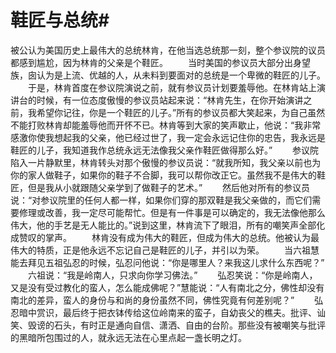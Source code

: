 # 鞋匠与总统#
被公认为美国历史上最伟大的总统林肯，在他当选总统那一刻，整个参议院的议员都感到尴尬，因为林肯的父亲是个鞋匠。  　　当时美国的参议员大部分出身望族，囱认为是上流、优越的人，从未料到要面对的总统是一个卑微的鞋匠的儿子。  　　于是，林肯首度在参议院演说之前，就有参议员计划要羞辱他。在林肯站上演讲台的时候，有一位态度傲慢的参议员站起来说：“林肯先生，在你开始演讲之前，我希望你记往，你是一个鞋匠的儿子。”所有的参议员都大笑起来，为自己虽然不能打败林肯却能羞辱他而开怀不已。林肯等到大家的笑声歇止，他说：“我非常感激你使我想起我的父亲，他已经过世了，我一定会永远记住你的忠告，我永远是鞋匠的儿子，我知道我作总统永远无法像我父亲作鞋匠做得那么好。”  　　参议院陷入一片静默里，林肯转头对那个傲慢的参议员说：“就我所知，我父亲以前也为你的家人做鞋子，如果你的鞋子不合脚，我可以帮你改正它。虽然我不是伟大的鞋匠，但是我从小就跟随父亲学到了做鞋子的艺术。”  　　然后他对所有的参议员说：“对参议院里的任何人都一样，如果你们穿的那双鞋是我父亲做的，而它们需要修理或改善，我一定尽可能帮忙。但是有一件事是可以确定的，我无法像他那么伟大，他的手艺是无人能比的。”说到这里，林肯流下了眼泪，所有的嘲笑声全部化成赞叹的掌声。  　　林肯没有成为伟大的鞋匠，但成为伟大的总统。他被认为最伟大的特质，正是他永远不忘记自己是鞋匠的儿子，并引以为荣。  　　当六祖慧能去拜见五祖弘忍的时候，弘忍问他说：“你是哪里人？来我这儿求什么东西呢？”  　　六祖说：“我是岭南人，只求向你学习佛法。”  　　弘忍笑说：“你是岭南人，又是没有受过教化的蛮人，怎么能成佛呢？”慧能说：“人有南北之分，佛性却没有南北的差异，蛮人的身份与和尚的身份虽然不同，佛性究竟有何差别呢？”  　　弘忍暗中赏识，最后终于把衣钵传给这位岭南来的蛮子，自幼丧父的樵夫。批评、讪笑、毁谤的石头，有时正是通向自信、潇洒、自由的台阶。那些没有被嘲笑与批评的黑暗所包围过的人，就永远无法在心里点起一盏长明之灯。
  